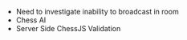 -   Need to investigate inability to broadcast in room
-   Chess AI
-   Server Side ChessJS Validation
